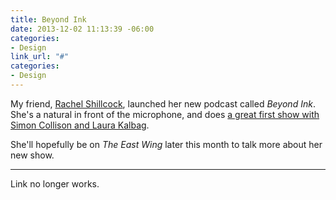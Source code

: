 ```yaml
---
title: Beyond Ink
date: 2013-12-02 11:13:39 -06:00
categories:
- Design
link_url: "#"
categories:
- Design
---
```


My friend, [Rachel Shillcock](https://www.rachilli.com/), launched her new podcast called *Beyond Ink*. She's a natural in front of the microphone, and does [a great first show with Simon Collison and Laura Kalbag](http://www.beyondink.co.uk/shows/01-laura-and-simon).

She'll hopefully be on *The East Wing* later this month to talk more about her new show.

---

Link no longer works.
